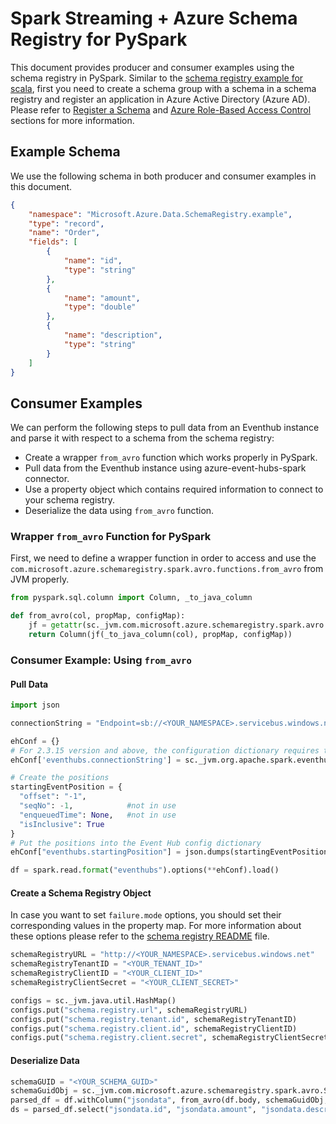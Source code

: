 # Spark Streaming + Azure Schema Registry for PySpark

This document provides producer and consumer examples using the schema registry in PySpark. 
Similar to the [schema registry example for scala](../schema-registry-example.md), first you need to create a schema group with a schema 
in a schema registry and register an application in Azure Active Directory (Azure AD). Please refer to [Register a Schema](../schema-registry-example.md#register-a-schema)
and [Azure Role-Based Access Control](../schema-registry-example.md#azure-role-based-access-control) sections for more information.


## Example Schema
We use the following schema in both producer and consumer examples in this document.
```json
{
    "namespace": "Microsoft.Azure.Data.SchemaRegistry.example",
    "type": "record",
    "name": "Order",
    "fields": [
        {
            "name": "id",
            "type": "string"
        },
        {
            "name": "amount",
            "type": "double"
        },
        {
            "name": "description",
            "type": "string"
        }
    ]
}
```

## Consumer Examples
We can perform the following steps to pull data from an Eventhub instance and parse it with respect to a schema from the schema registry:
   * Create a wrapper `from_avro` function which works properly in PySpark. 
   * Pull data from the Eventhub instance using azure-event-hubs-spark connector.
   * Use a property object which contains required information to connect to your schema registry.
   * Deserialize the data using `from_avro` function.

### Wrapper `from_avro` Function for PySpark
First, we need to define a wrapper function in order to access and use the `com.microsoft.azure.schemaregistry.spark.avro.functions.from_avro` 
from JVM properly.

```python
from pyspark.sql.column import Column, _to_java_column

def from_avro(col, propMap, configMap):
    jf = getattr(sc._jvm.com.microsoft.azure.schemaregistry.spark.avro.functions, "from_avro")
    return Column(jf(_to_java_column(col), propMap, configMap))
```

### Consumer Example: Using `from_avro`

#### Pull Data
```python
import json

connectionString = "Endpoint=sb://<YOUR_NAMESPACE>.servicebus.windows.net/;SharedAccessKeyName=RootManageSharedAccessKey;SharedAccessKey=<YOUR_SAS_KEY>;EntityPath=<YOUR_EVENTHUB>"

ehConf = {}
# For 2.3.15 version and above, the configuration dictionary requires that connection string be encrypted.
ehConf['eventhubs.connectionString'] = sc._jvm.org.apache.spark.eventhubs.EventHubsUtils.encrypt(connectionString)

# Create the positions
startingEventPosition = {
  "offset": "-1",  
  "seqNo": -1,            #not in use
  "enqueuedTime": None,   #not in use
  "isInclusive": True
}
# Put the positions into the Event Hub config dictionary
ehConf["eventhubs.startingPosition"] = json.dumps(startingEventPosition)

df = spark.read.format("eventhubs").options(**ehConf).load()
```

#### Create a Schema Registry Object
In case you want to set `failure.mode` options, you should set their corresponding values in the property map. 
For more information about these options please refer to the [schema registry README](../../README.md) file.

```python
schemaRegistryURL = "http://<YOUR_NAMESPACE>.servicebus.windows.net"
schemaRegistryTenantID = "<YOUR_TENANT_ID>"
schemaRegistryClientID = "<YOUR_CLIENT_ID>"
schemaRegistryClientSecret = "<YOUR_CLIENT_SECRET>"

configs = sc._jvm.java.util.HashMap()
configs.put("schema.registry.url", schemaRegistryURL)
configs.put("schema.registry.tenant.id", schemaRegistryTenantID)
configs.put("schema.registry.client.id", schemaRegistryClientID)
configs.put("schema.registry.client.secret", schemaRegistryClientSecret)
```

#### Deserialize Data
```python
schemaGUID = "<YOUR_SCHEMA_GUID>"
schemaGuidObj = sc._jvm.com.microsoft.azure.schemaregistry.spark.avro.SchemaGUID(schemaGUID)
parsed_df = df.withColumn("jsondata", from_avro(df.body, schemaGuidObj, properties)).select("jsondata")
ds = parsed_df.select("jsondata.id", "jsondata.amount", "jsondata.description").write.format("console").save()
```
